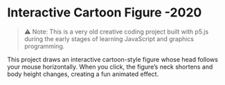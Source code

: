 # Interactive Cartoon Figure -2020
> ⚠️ Note: This is a very old creative coding project built with p5.js during the early stages of learning JavaScript and graphics programming.

This project draws an interactive cartoon-style figure whose head follows your mouse horizontally.
When you click, the figure’s neck shortens and body height changes, creating a fun animated effect.
